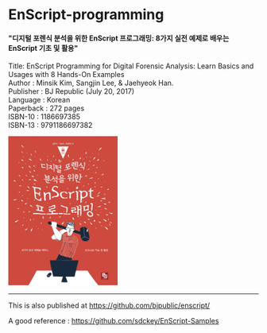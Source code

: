 # EnScript-programming

#### "디지털 포렌식 분석을 위한 EnScript 프로그래밍: 8가지 실전 예제로 배우는 EnScript 기초 및 활용"
Title: EnScript Programming for Digital Forensic Analysis: Learn Basics and Usages with 8 Hands-On Examples  
Author : Minsik Kim, Sangjin Lee, & Jaehyeok Han.  
Publisher : BJ Republic (July 20, 2017)  
Language : Korean  
Paperback : 272 pages  
ISBN-10 : 1186697385  
ISBN-13 : 9791186697382  

<img src="/cover.jpg" width="220px" height="300px" title="book_cover"></img><br/>

***

This is also published at <https://github.com/bjpublic/enscript/>

A good reference : <https://github.com/sdckey/EnScript-Samples>
